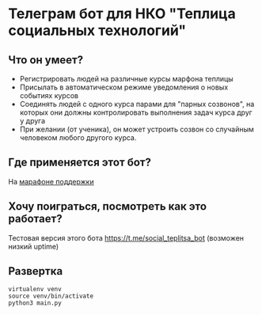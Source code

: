 # Телеграм бот для НКО "Теплица социальных технологий"
## Что он умеет?
 * Регистрировать людей на различные курсы марфона теплицы
 * Присылать в автоматическом режиме уведомления о новых событиях курсов
 * Соединять людей с одного курса парами для "парных созвонов", на которых они должны контролировать выполнения задач курса друг у друга
 * При желании (от ученика), он может устроить созвон со случайным человеком любого другого курса.
## Где применяется этот бот?
 На [марафоне поддержки](https://te-st.ru/2022/01/31/support-marathon-2/)
 
 ## Хочу поиграться, посмотреть как это работает?
 Тестовая версия этого бота https://t.me/social_teplitsa_bot (возможен низкий uptime)
 
 ## Развертка
 ```
 virtualenv venv
 source venv/bin/activate
 python3 main.py
 ```
